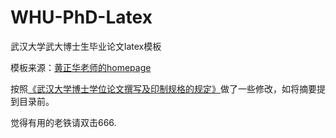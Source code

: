 # WHU-PhD-Latex
武汉大学武大博士生毕业论文latex模板

模板来源：[黄正华老师的homepage](http://aff.whu.edu.cn/huangzh/)

按照[《武汉大学博士学位论文撰写及印制规格的规定》](https://gs.whu.edu.cn/info/1022/3231.htm)做了一些修改，如将摘要提到目录前。

觉得有用的老铁请双击666.
